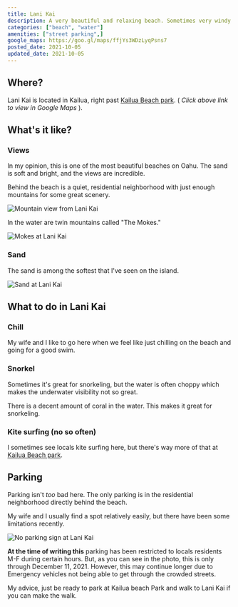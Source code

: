 ```yaml
---
title: Lani Kai
description: A very beautiful and relaxing beach. Sometimes very windy with choppy water, but otherwise good for snorkeling. Little to no waves.
categories: ["beach", "water"]
amenities: ["street parking",]
google_maps: https://goo.gl/maps/ffjYs3WDzLyqPsns7
posted_date: 2021-10-05
updated_date: 2021-10-05
---
```


## Where?

Lani Kai is located in Kailua, right past [Kailua Beach park](kailua-beach-park). ( *Click above link to view in Google Maps* ).

## What's it like?

### Views

In my opinion, this is one of the most beautiful beaches on Oahu. The sand is soft and bright, and the views are incredible. 

Behind the beach is a quiet, residential neighborhood with just enough mountains for some great scenery.

<div class="d-flex justify-center">
    <img src="/posts/lani_kai_beach_mountain.png" alt="Mountain view from Lani Kai" />
</div>

In the water are twin mountains called "The Mokes."

<div class="d-flex justify-center">
    <img src="/posts/lani_kai_mokes.png" alt="Mokes at Lani Kai" />
</div>

### Sand

The sand is among the softest that I've seen on the island.

<div class="d-flex justify-center">
    <img src="/posts/lani_kai_sand.png" alt="Sand at Lani Kai" />
</div>

## What to do in Lani Kai

### Chill

My wife and I like to go here when we feel like just chilling on the beach and going for a good swim. 

### Snorkel

Sometimes it's great for snorkeling, but the water is often choppy which makes the underwater visibility not so great.

There is a decent amount of coral in the water. This makes it great for snorkeling.

### Kite surfing (no so often)

I sometimes see locals kite surfing here, but there's way more of that at [Kailua Beach park](kailua-beach-park).

## Parking

Parking isn't *too* bad here. The only parking is in the residential neighborhood directly behind the beach. 

My wife and I usually find a spot relatively easily, but there have been some limitations recently.

<div class="d-flex justify-center">
    <img src="/posts/lani_kai_no_parking_sign.png" alt="No parking sign at Lani Kai" />
</div>

**At the time of writing this** parking has been restricted to locals residents M-F during certain hours. But, as you can see in the photo, this is only through December 11, 2021. However, this may continue longer due to Emergency vehicles not being able to get through the crowded streets.

My advice, just be ready to park at Kailua beach Park and walk to Lani Kai if you can make the walk.


